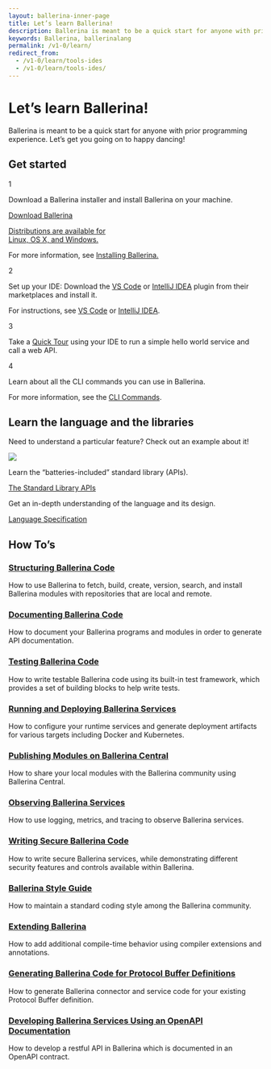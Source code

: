```yaml
---
layout: ballerina-inner-page
title: Let’s learn Ballerina!
description: Ballerina is meant to be a quick start for anyone with prior programming experience.
keywords: Ballerina, ballerinalang
permalink: /v1-0/learn/
redirect_from:
  - /v1-0/learn/tools-ides
  - /v1-0/learn/tools-ides/
---
```


<h1>Let’s learn Ballerina!</h1>
<div class="col-sm-12 col-md-12 cTwoCol cBallerinaLearnWrapper">
   <p>Ballerina is meant to be a quick start for anyone with prior programming experience. Let’s get you going on to happy dancing!</p>
<!-- <a href="" class="cGreenLinkArrow">Take Quick Tour</a> -->
</div>
<div class="col-sm-12 col-md-12 cBallerinaLearnTitleWrapper">
   <h2>Get started</h2>
</div>
<div class="col-sm-12 col-md-12 cBallerinaLearnWrapper cGrayWrapper">
<div class="col-sm-12 col-md-12 cRowLearnSteps">
<div class="col-sm-12 col-md-1 cLearnSteps">1</div>
<div class="col-sm-12 col-md-11 cBoxContainer">
      <div class="cBallerina-Box">
     <p>Download a Ballerina installer and install Ballerina on your machine. </p>
     <a class="cBallerina-io-Home-main-download-button" href="/downloads">Download Ballerina<p>Distributions are available for <br>Linux, OS X, and Windows.</p></a>
     <div class="clearfix"></div>
   <p>For more information, see <a href="/v1-0/learn/getting-started">Installing Ballerina.</a></p>
      </div>
</div>
</div>
<div class="col-sm-12 col-md-12 cRowLearnSteps">
<div class="col-sm-12 col-md-1 cLearnSteps">2</div>
<div class="col-sm-12 col-md-11 cBoxContainer">
      <div class="cBallerina-Box">
     <p>Set up your IDE: Download the <a href="https://marketplace.visualstudio.com/items?itemName=ballerina.ballerina" target="_blank">VS Code</a> or <a href="https://plugins.jetbrains.com/plugin/9520-ballerina" target="_blank">IntelliJ IDEA</a> plugin from their marketplaces and install it.</p>
    <p>For instructions, see <a  href="/v1-0/learn/tools-ides/vscode-plugin">VS Code</a> or <a href="/v1-0/learn/tools-ides/intellij-plugin">IntelliJ IDEA</a>.</p>
      </div>
   </div>
</div>
<div class="col-sm-12 col-md-12 cRowLearnSteps">
<div class="col-sm-12 col-md-1 cLearnSteps">3</div>
<div class="col-sm-12 col-md-11 cBoxContainer">
      <div class="cBallerina-Box">
     <p>Take a <a href="/v1-0/learn/quick-tour">Quick Tour</a> using your IDE to run a simple hello world service and call a web API. </p>
      </div>
   </div>
</div>
<div class="col-sm-12 col-md-12 cRowLearnSteps">
<div class="col-sm-12 col-md-1 cLearnSteps">4</div>
<div class="col-sm-12 col-md-11 cBoxContainer">
      <div class="cBallerina-Box">
     <p>Learn about all the CLI commands you can use in Ballerina.</p>
     <p>For more information, see the <a href="/v1-0/learn/cli-commands">CLI Commands</a>.</p>
      </div>
   </div>
</div>
</div>
<div class="col-sm-12 col-md-12 cBallerinaLearnTitleWrapper">
   <h2>Learn the language and the libraries</h2>
</div>
<div class="col-sm-12 col-md-12 cBallerinaLearnWrapper cGrayWrapper">
<div class="col-sm-12 col-md-4 cBoxContainer">
      <div class="cBallerina-Box">
     <p class="cBoxpara">Need to understand a particular feature? Check out an example about it!</p>
         <a class="cBallerinaLearnButtons cBBEButton" href="/v1-0/learn/by-example"><img src="/img/ballerina-bbe-logo.svg"/></a>
      </div>
   </div>
   <div class="col-sm-12 col-md-4 cBoxContainer">
      <div class="cBallerina-Box">
     <p class="cBoxpara">Learn the “batteries-included” standard library (APIs).</p>
         <a class="cBallerinaLearnButtons" href="/v1-0/learn/api-docs/ballerina">The Standard Library APIs</a>
      </div>
   </div>
   <div class="col-sm-12 col-md-4 cBoxContainer">
      <div class="cBallerina-Box">
     <p class="cBoxpara">Get an in-depth understanding of the language and its design.</p>
         <a class="cBallerinaLearnButtons" href="/spec">Language Specification</a>
      </div>
   </div>
</div>
<div class="col-sm-12 col-md-12 cBallerinaLearnTitleWrapper">
   <h2>How To’s</h2>
</div>
<div class="col-sm-12 col-md-12 cBallerinaLearnWrapper">
   <div class="col-sm-12 col-md-6 cTwoCol">
      <h3><a href="/v1-0/learn/how-to-structure-ballerina-code">Structuring Ballerina Code</a></h3>
      <p>How to use Ballerina to fetch, build, create, version, search, and install Ballerina modules with repositories that are local and remote.</p>
   </div>
    <div class="col-sm-12 col-md-6 cTwoCol">
      <h3><a href="/v1-0/learn/how-to-document-ballerina-code">Documenting Ballerina Code</a></h3>
      <p>How to document your Ballerina programs and modules in order to generate API documentation.</p>
   </div>
   <div class="clearfix"></div>
   <div class="col-sm-12 col-md-6 cTwoCol">
      <h3><a href="/v1-0/learn/how-to-test-ballerina-code">Testing Ballerina Code</a></h3>
      <p>How to write testable Ballerina code using its built-in test framework, which provides a set of building blocks to help write tests.</p>
   </div>
  <div class="col-sm-12 col-md-6 cTwoCol">
      <h3><a href="/v1-0/learn/how-to-deploy-and-run-ballerina-programs">Running and Deploying Ballerina Services</a></h3>
      <p>How to configure your runtime services and generate deployment artifacts for various targets including Docker and Kubernetes.</p>
   </div>
   <div class="clearfix"></div>
   <div class="col-sm-12 col-md-6 cTwoCol">
      <h3><a href="/v1-0/learn/how-to-publish-modules">Publishing Modules on Ballerina Central</a></h3>
      <p>How to share your local modules with the Ballerina community using Ballerina Central.</p>
   </div>
   <div class="col-sm-12 col-md-6 cTwoCol">
      <h3><a href="/v1-0/learn/how-to-observe-ballerina-code">Observing Ballerina Services</a></h3>
      <p>How to use logging, metrics, and tracing to observe Ballerina services.</p>
   </div>
   <div class="clearfix"></div>
   <div class="col-sm-12 col-md-6 cTwoCol">
      <h3><a href="/v1-0/learn/how-to-write-secure-ballerina-code">Writing Secure Ballerina Code</a></h3>
      <p>How to write secure Ballerina services, while demonstrating different security features and controls available within Ballerina.</p>
   </div>
   <div class="col-sm-12 col-md-6 cTwoCol">
      <h3><a href="/v1-0/learn/style-guide">Ballerina Style Guide</a></h3>
      <p>How to maintain a standard coding style among the Ballerina community.</p>
   </div>
   <div class="clearfix"></div>
    <div class="col-sm-12 col-md-6 cTwoCol">
      <h3><a href="/v1-0/learn/how-to-extend-ballerina">Extending Ballerina</a></h3>
      <p>How to add additional compile-time behavior using compiler extensions and annotations.</p>
   </div>
   <div class="col-sm-12 col-md-6 cTwoCol">
      <h3><a href="/v1-0/learn/how-to-generate-code-for-protocol-buffers">Generating Ballerina Code for Protocol Buffer Definitions</a></h3>
      <p>How to generate Ballerina connector and service code for your existing Protocol Buffer definition.</p>
   </div>
     <div class="clearfix"></div>
   <div class="col-sm-12 col-md-6 cTwoCol">
      <h3><a href="/v1-0/learn/how-to-use-openapi-tools">Developing Ballerina Services Using an OpenAPI Documentation</a></h3>
      <p>How to develop a restful API in Ballerina which is documented in an OpenAPI contract.</p>
   </div>
</div>
<link rel="stylesheet" href="/css/ballerina-io-learn.css">
